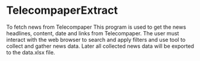 # TelecompaperExtract
To fetch news from Telecompaper
This program is used to get the news headlines, content, date and links from Telecompaper. The user must interact with the web browser to search and apply filters and use tool to collect and gather news data. Later all collected news data will be exported to the data.xlsx file.  